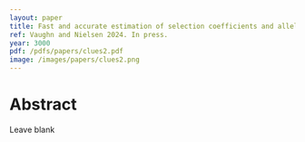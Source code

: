 ```yaml
---
layout: paper
title: Fast and accurate estimation of selection coefficients and allele histories from ancient and modern DNA
ref: Vaughn and Nielsen 2024. In press.
year: 3000
pdf: /pdfs/papers/clues2.pdf
image: /images/papers/clues2.png
---
```


# Abstract

Leave blank
